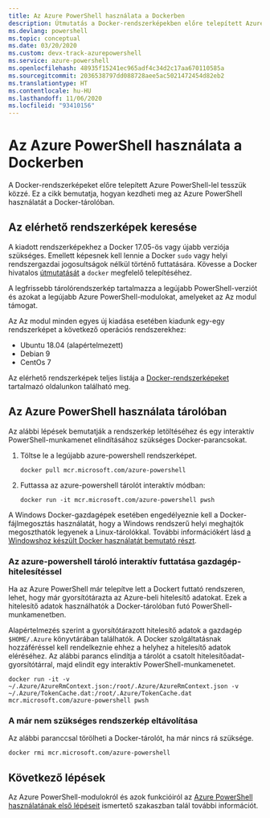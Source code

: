 ```yaml
---
title: Az Azure PowerShell használata a Dockerben
description: Útmutatás a Docker-rendszerképekben előre telepített Azure PowerShell használatához.
ms.devlang: powershell
ms.topic: conceptual
ms.date: 03/20/2020
ms.custom: devx-track-azurepowershell
ms.service: azure-powershell
ms.openlocfilehash: 48935f15241ec965adf4c34d2c17aa670110585a
ms.sourcegitcommit: 2036538797dd088728aee5ac5021472454d82eb2
ms.translationtype: HT
ms.contentlocale: hu-HU
ms.lasthandoff: 11/06/2020
ms.locfileid: "93410156"
---
```

# <a name="using-azure-powershell-in-docker"></a>Az Azure PowerShell használata a Dockerben

A Docker-rendszerképeket előre telepített Azure PowerShell-lel tesszük közzé. Ez a cikk bemutatja, hogyan kezdheti meg az Azure PowerShell használatát a Docker-tárolóban.

## <a name="finding-available-images"></a>Az elérhető rendszerképek keresése

A kiadott rendszerképekhez a Docker 17.05-ös vagy újabb verziója szükséges. Emellett képesnek kell lennie a Docker `sudo` vagy helyi rendszergazdai jogosultságok nélkül történő futtatására. Kövesse a Docker hivatalos [útmutatását][install] a `docker` megfelelő telepítéséhez.

A legfrissebb tárolórendszerkép tartalmazza a legújabb PowerShell-verziót és azokat a legújabb Azure PowerShell-modulokat, amelyeket az Az modul támogat.

Az Az modul minden egyes új kiadása esetében kiadunk egy-egy rendszerképet a következő operációs rendszerekhez:

- Ubuntu 18.04 (alapértelmezett)
- Debian 9
- CentOs 7

Az elérhető rendszerképek teljes listája a [Docker-rendszerképeket][az image] tartalmazó oldalunkon található meg.

## <a name="using-azure-powershell-in-a-container"></a>Az Azure PowerShell használata tárolóban

Az alábbi lépések bemutatják a rendszerkép letöltéséhez és egy interaktív PowerShell-munkamenet elindításához szükséges Docker-parancsokat.

1. Töltse le a legújabb azure-powershell rendszerképet.

   ```console
   docker pull mcr.microsoft.com/azure-powershell
   ```

1. Futtassa az azure-powershell tárolót interaktív módban:

   ```console
   docker run -it mcr.microsoft.com/azure-powershell pwsh
   ```

A Windows Docker-gazdagépek esetében engedélyeznie kell a Docker-fájlmegosztás használatát, hogy a Windows rendszerű helyi meghajtók megoszthatók legyenek a Linux-tárolókkal. További információkért lásd [a Windowshoz készült Docker használatát bemutató részt][file-sharing].

### <a name="run-the-azure-powershell-container-interactively-using-host-authentication"></a>Az azure-powershell tároló interaktív futtatása gazdagép-hitelesítéssel

Ha az Azure PowerShell már telepítve lett a Dockert futtató rendszeren, lehet, hogy már gyorsítótárazta az Azure-beli hitelesítő adatokat. Ezek a hitelesítő adatok használhatók a Docker-tárolóban futó PowerShell-munkamenetben.

Alapértelmezés szerint a gyorsítótárazott hitelesítő adatok a gazdagép `$HOME/.Azure` könyvtárában találhatók. A Docker szolgáltatásnak hozzáféréssel kell rendelkeznie ehhez a helyhez a hitelesítő adatok eléréséhez. Az alábbi parancs elindítja a tárolót a csatolt hitelesítőadat-gyorsítótárral, majd elindít egy interaktív PowerShell-munkamenetet.

```console
docker run -it -v ~/.Azure/AzureRmContext.json:/root/.Azure/AzureRmContext.json -v ~/.Azure/TokenCache.dat:/root/.Azure/TokenCache.dat mcr.microsoft.com/azure-powershell pwsh
```

### <a name="remove-the-image-when-no-longer-needed"></a>A már nem szükséges rendszerkép eltávolítása

Az alábbi paranccsal törölheti a Docker-tárolót, ha már nincs rá szüksége.

```console
docker rmi mcr.microsoft.com/azure-powershell
```

## <a name="next-steps"></a>Következő lépések

Az Azure PowerShell-modulokról és azok funkcióiról az [Azure PowerShell használatának első lépéseit](get-started-azureps.md) ismertető szakaszban talál további információt.

<!-- link references -->
[install]: https://docs.docker.com/engine/installation/
[powershell image]: https://hub.docker.com/_/microsoft-powershell
[az image]: https://hub.docker.com/_/microsoft-azure-powershell
[file-sharing]: https://docs.docker.com/docker-for-windows/#file-sharing
